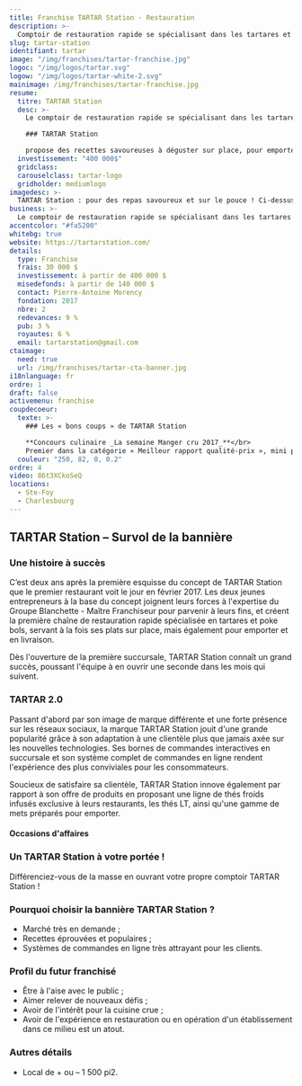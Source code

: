```yaml
---
title: Franchise TARTAR Station - Restauration
description: >-
  Comptoir de restauration rapide se spécialisant dans les tartares et poke bols. Pour des amateurs de repas santé et sur le pouce.
slug: tartar-station
identifiant: tartar
image: "/img/franchises/tartar-franchise.jpg"
logoc: "/img/logos/tartar.svg"
logow: "/img/logos/tartar-white-2.svg"
mainimage: /img/franchises/tartar-franchise.jpg
resume:
  titre: TARTAR Station
  desc: >-
    Le comptoir de restauration rapide se spécialisant dans les tartares et poke bols s’est rapidement taillé une place de choix dans le cœur des amateurs de repas santé et sur le pouce. À l’affût des dernières tendances, 

    ### TARTAR Station 

    propose des recettes savoureuses à déguster sur place, pour emporter ou en livraison ; sans compromis sur la qualité et le goût.   
  investissement: "400 000$"
  gridclass: 
  carouselclass: tartar-logo 
  gridholder: mediumlogo
imagedesc: >-
  TARTAR Station : pour des repas savoureux et sur le pouce ! Ci-dessus : le premier comptoir de la bannière, situé à Ste-foy.
business: >-
  Le comptoir de restauration rapide se spécialisant dans les tartares et poke bols s’est rapidement taillé une place de choix dans le cœur des amateurs de repas santé et sur le pouce. À l’affût des dernières tendances, TARTAR Station propose des recettes savoureuses à déguster sur place, pour emporter ou en livraison ; sans compromis sur la qualité et le goût. 
accentcolor: "#fa5200"
whitebg: true
website: https://tartarstation.com/
details:
  type: Franchise
  frais: 30 000 $
  investissement: à partir de 400 000 $ 
  misedefonds: à partir de 140 000 $
  contact: Pierre-Antoine Morency
  fondation: 2017
  nbre: 2
  redevances: 9 %
  pub: 3 %
  royautes: 6 %
  email: tartarstation@gmail.com
ctaimage: 
  need: true
  url: /img/franchises/tartar-cta-banner.jpg
i18nlanguage: fr
ordre: 1
draft: false
activemenu: franchise
coupdecoeur: 
  texte: >-
    ### Les « bons coups » de TARTAR Station

    **Concours culinaire _La semaine Manger cru 2017_**</br>
    Premier dans la catégorie « Meilleur rapport qualité-prix », mini poke bol « Hawaïen au tartare double saumon & yogourt »
  couleur: "250, 82, 0, 0.2"
ordre: 4
video: 86t3XCkoSeQ
locations:
  - Ste-Foy
  - Charlesbourg
---
```

## TARTAR Station – Survol de la bannière

### Une histoire à succès

C’est deux ans après la première esquisse du concept de TARTAR Station que le premier restaurant voit le jour en février 2017. Les deux jeunes entrepreneurs à la base du concept joignent leurs forces à l'expertise du Groupe Blanchette - Maître Franchiseur pour parvenir à leurs fins, et créent la première chaîne de restauration rapide spécialisée en tartares et poke bols, servant à la fois ses plats sur place, mais également pour emporter et en livraison.

Dès l'ouverture de la première succursale, TARTAR Station connaît un grand succès, poussant l'équipe à en ouvrir une seconde dans les mois qui suivent. 
 

### TARTAR 2.0

Passant d'abord par son image de marque différente et une forte présence sur les réseaux sociaux, la marque TARTAR Station jouit d'une grande popularité grâce à son adaptation à une clientèle plus que jamais axée sur les nouvelles technologies. Ses bornes de commandes interactives en succursale et son système complet de commandes en ligne rendent l'expérience des plus conviviales pour les consommateurs. 

Soucieux de satisfaire sa clientèle, TARTAR Station innove également par rapport à son offre de produits en proposant une ligne de thés froids infusés exclusive à leurs restaurants, les thés LT, ainsi qu'une gamme de mets préparés pour emporter.
 


#### Occasions d'affaires

### Un TARTAR Station à votre portée !

Différenciez-vous de la masse en ouvrant votre propre comptoir TARTAR Station ! 

### Pourquoi choisir la bannière TARTAR Station ? 

- Marché très en demande ;
- Recettes éprouvées et populaires ; 
- Systèmes de commandes en ligne très attrayant pour les clients.


### Profil du futur franchisé

- Être à l'aise avec le public ; 
- Aimer relever de nouveaux défis ;
- Avoir de l'intérêt pour la cuisine crue ;
- Avoir de l'expérience en restauration ou en opération d'un établissement dans ce milieu est un atout.

### Autres détails

- Local de + ou – 1 500 pi2.



